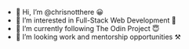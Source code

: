 - 👋 Hi, I’m @chrisnotthere 😀
- 👀 I’m interested in Full-Stack Web Development 🔬
- 🌱 I’m currently following The Odin Project 😇
- 🔎 I’m looking work and mentorship opportunities ⚒

<!---
chrisnotthere/chrisnotthere is a ✨ special ✨ repository because its `README.md` (this file) appears on your GitHub profile.
You can click the Preview link to take a look at your changes.
--->
